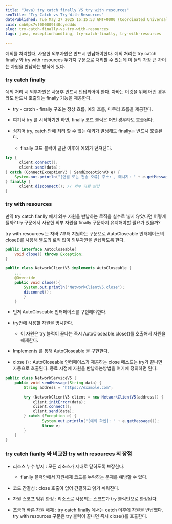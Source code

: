 ```yaml
---
title: "Java) try catch finally VS try with resources"
seoTitle: "Try-Catch vs Try-With-Resources"
datePublished: Tue May 27 2025 16:15:53 GMT+0000 (Coordinated Universal Time)
cuid: cmb6px7vf000009l40cyedddo
slug: try-catch-finally-vs-try-with-resources
tags: java, exceptionhandling, try-catch-finally, try-with-resources

---
```


예외를 처리할때, 사용한 외부자원은 반드시 반납해야한다. 예외 처리는 try catch finally 와 try with resources 두가지 구문으로 처리할 수 있는데 이 둘의 가장 큰 차이는 자원을 반납하는 방식에 있다.

### try catch finally

예외 처리 시 외부자원은 사용후 반드시 반납되어야 한다. 자바는 이것을 위해 어떤 경우라도 반드시 호출되는 finally 기능을 제공한다.

* try - catch - finally 구조는 정상 흐름, 예외 흐름, 마무리 흐름을 제공한다.
    
* 여기서 try 를 시작하기만 하면, finally 코드 블럭은 어떤 경우라도 호출된다.
    
* 심지어 try, catch 안에 처리 할 수 없는 예외가 발생해도 finally는 반드시 호출된다.
    
    * finally 코드 블럭이 끝난 이후에 예외가 던져진다.
        

```java
try {
      client.connect();
      client.send(data);
} catch (ConnectExceptionV3 | SendExceptionV3 e) {
	System.out.println("[연결 또는 전송 오류] 주소: , 메시지: " + e.getMessage());
} finally {
      client.disconnect(); // 외부 자원 반납
}
```

### try with resources

만약 try catch fianlly 에서 외부 자원을 반납하는 로직을 실수로 넣지 않았다면 어떻게 될까? try 구문에서 사용한 외부 자원을 finally 구문까지 유지해야할 필요가 있을까?

try with resources 는 자바 7부터 지원하는 구문으로 AutoCloseable 인터페이스의 close()를 사용해 별도의 로직 없이 외부자원을 반납하도록 한다.

```java
public interface AutoCloseable{
	void close() throws Exception;
}
```

```java
public class NetworkClientV5 implements AutoCloseable {
	...
	@Override
	public void close(){
		System.out.println("NetworkClientV5.close");
		disconnet();
		}
	}
```

* 먼저 AutoCloseable 인터페이스를 구현해야한다.
    
* try안에 사용할 자원을 명시한다.
    
    * 이 자원은 try 블럭이 끝나는 즉시 AutoCloseable.close()를 호출해서 자원을 해제한다.
        
* Implements 를 통해 AutoCloseable 을 구현한다.
    
* close () : AutoCloseable 인터페이스가 제공하는 close 메소드는 try가 끝나면 자동으로 호출된다. 종료 시점에 자원을 반납하는방법을 여기에 정의하면 된다.
    

```java
public class NetworkServiceV5 {
	public void sendMessage(String data) {
		String address = "https://example.com";
		
		try (NetworkClientV5 client = new NetworkClientV5(address)) {
			client.initError(data);
			client.connect();
			client.send(data);
		} catch (Exception e) {
				System.out.println("[예외 확인]: " + e.getMessage());
				throw e;
		}
	}
}
```

### try catch fianlly 와 비교한 try with resources 의 장점

* 리소스 누수 방지 : 모든 리소스가 제대로 닫히도록 보장한다.
    
    * fianlly 블럭안에서 자원해제 코드를 누락하는 문제를 예방할 수 있다.
        
* 코드 간결성 : close 호출이 없어 간결하고 읽기 쉬워진다.
    
* 자원 스코프 범위 한정 : 리소스로 사용되는 스코프가 try 블럭안으로 한정된다.
    
* 조금더 빠른 자원 해제 : try catch finally 에서는 catch 이후에 자원을 반납했다. try with resources 구문은 try 블럭이 끝나면 즉시 close()를 호출한다.